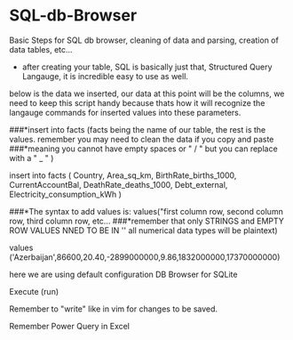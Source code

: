 # SQL-db-Browser
Basic Steps for SQL db browser, cleaning of data and parsing, creation of data tables, etc... 

- after creating your table, SQL is basically just that, Structured Query Langauge, it is incredible easy to use as well. 


below is the data we inserted, our data at this point will be the columns, we need to keep this script handy because thats how it will recognize
the langauge commands for inserted values into these parameters.

###*insert into facts (facts being the name of our table, the rest is the values. remember you may need to clean the data if you copy and paste
###*meaning you cannot have empty spaces or " / " but you can replace with a " _ " )

insert into facts
(
Country,
Area_sq_km,
BirthRate_births_1000,
CurrentAccountBal,
DeathRate_deaths_1000,
Debt_external,
Electricity_consumption_kWh
)

###*The syntax to add values is: values("first column row, second column row, third column row, etc... 
###*remember that only STRINGS and EMPTY ROW VALUES NNED TO BE IN '' all numerical data types will be plaintext)

values ('Azerbaijan',86600,20.40,-2899000000,9.86,1832000000,17370000000)



here we are using default configuration DB Browser for SQLite 

Execute (run)

Remember to "write" like in vim for changes to be saved.


Remember Power Query in Excel

